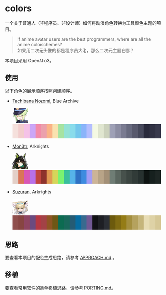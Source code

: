 # colors

一个关于普通人（非程序员、非设计师）如何将动漫角色转换为工具颜色主题的项目。

> If anime avatar users are the best programmers, where are all the anime colorschemes? \
> 如果用二次元头像的都是程序员大佬，那么二次元主题在哪？

本项目采用 OpenAI o3。

## 使用

以下角色的展示顺序按照创建顺序。

- [Tachibana Nozomi](<characters/nozomi_(blue_archive)/README.md>), Blue Archive
  
	[![nozomi-icon](<characters/nozomi_(blue_archive)/img/nozomi-icon.png>)![nozomi-strip.png](<characters/nozomi_(blue_archive)/img/nozomi-strip.png>)](<characters/nozomi_(blue_archive)/README.md>)

- [Mon3tr](<characters/mon3tr_(arknights)/README.md>), Arknights

	[![mon3tr-icon](<characters/mon3tr_(arknights)/img/mon3tr-icon.png>)![mon3tr-strip.png](<characters/mon3tr_(arknights)/img/mon3tr-strip.png>)](<characters/mon3tr_(arknights)/README.md>)

- [Suzuran](<characters/suzuran_(arknights)/README.md>), Arknights

	[![suzuran-icon](<characters/suzuran_(arknights)/img/suzuran-icon.png>)![suzuran-strip.png](<characters/suzuran_(arknights)/img/suzuran-strip.png>)](<characters/suzuran_(arknights)/README.md>)

## 思路

要查看本项目的配色生成思路，请参考 [APPROACH.md](APPROACH.md) 。

## 移植

要查看常用软件的简单移植思路，请参考 [PORTING.md](PORTING.md)。